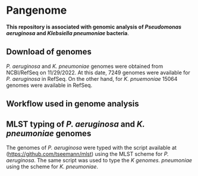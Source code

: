 # Pangenome
**This repository is associated with genomic analysis of *Pseudomonas aeruginosa* and *Klebsiella pneumoniae* bacteria**.

## Download of genomes

*P. aeruginosa* and *K. pneumoniae* genomes were obtained from NCBI/RefSeq on 11/29/2022. At this date, 7249 genomes were available for *P. aeruginosa* in RefSeq. On the other hand, for *K. pnuemoniae* 15064 genomes were available in RefSeq.



## Workflow used in genome analysis
## MLST typing of *P. aeruginosa* and *K. pneumoniae* genomes
The genomes of *P. aeruginosa* were typed with the script available at (https://github.com/tseemann/mlst) using the MLST scheme for *P. aeruginosa*. The same script was used to type the *K genomes. pneumoniae* using the scheme for *K. pneumoniae*.

